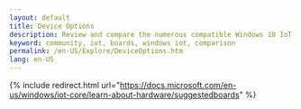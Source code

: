 ```yaml
---
layout: default
title: Device Options
description: Review and compare the numerous compatible Windows 10 IoT Core development boards
keyword: community, iot, boards, windows iot, comparison
permalink: /en-US/Explore/DeviceOptions.htm
lang: en-US
---
```


{% include redirect.html url="https://docs.microsoft.com/en-us/windows/iot-core/learn-about-hardware/suggestedboards" %}